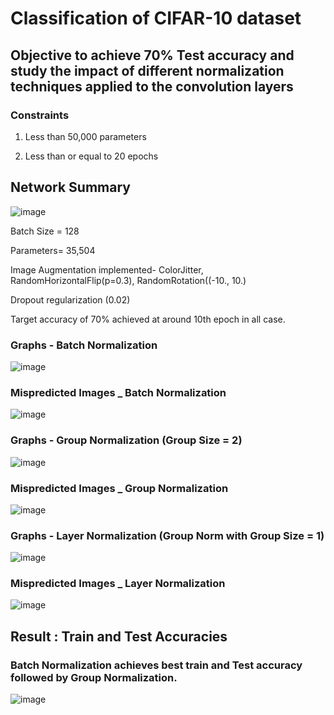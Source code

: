 # Classification of CIFAR-10 dataset

## Objective to achieve 70% Test accuracy and study the impact of different normalization techniques applied to the convolution layers

### Constraints

1. Less than 50,000 parameters

2. Less than or equal to 20 epochs

## Network Summary   

![image](https://github.com/RashiTech/ERA-V1/assets/90626052/eb832c2e-e7c3-4021-a24c-e4baa8fd3e84)

Batch Size = 128

Parameters= 35,504

Image Augmentation implemented- ColorJitter, RandomHorizontalFlip(p=0.3), RandomRotation((-10., 10.)

Dropout regularization (0.02)

Target accuracy of 70% achieved at around 10th epoch in all case.

### Graphs - Batch Normalization

![image](https://github.com/RashiTech/ERA-V1/assets/90626052/439b8c20-00fc-4a2f-9186-2f37e182a4f2)

### Mispredicted Images _ Batch Normalization

![image](https://github.com/RashiTech/ERA-V1/assets/90626052/c8e8aae3-8ece-44ee-bb91-b60c1a2c5818)

### Graphs - Group Normalization (Group Size = 2)

![image](https://github.com/RashiTech/ERA-V1/assets/90626052/63bf54d2-172e-4062-833f-da3fe5560372)

### Mispredicted Images _ Group Normalization

![image](https://github.com/RashiTech/ERA-V1/assets/90626052/189b9ed6-c28f-48b0-b70e-6003c36b75af)

### Graphs - Layer Normalization (Group Norm with Group Size = 1)

![image](https://github.com/RashiTech/ERA-V1/assets/90626052/a57c46fc-c56b-4d14-8748-8bdc503c1051)

### Mispredicted Images _ Layer Normalization

![image](https://github.com/RashiTech/ERA-V1/assets/90626052/969adb92-833a-4838-a740-d32d160f7fd7)

## Result : Train and Test Accuracies 

### Batch Normalization achieves best train and Test accuracy followed by Group Normalization.

![image](https://github.com/RashiTech/ERA-V1/assets/90626052/57399723-a431-4e6b-9034-d05371219684)
